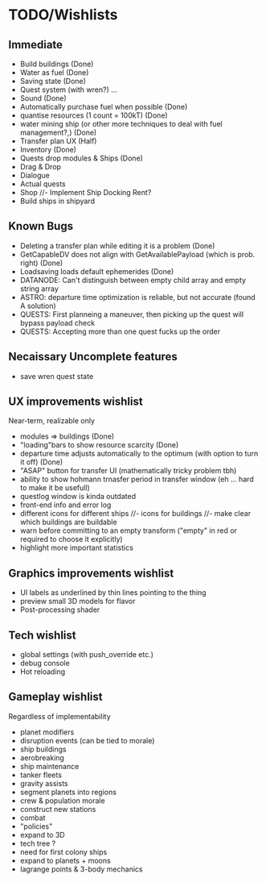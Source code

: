 
# TODO/Wishlists

## Immediate
- Build buildings (Done)
- Water as fuel (Done)
- Saving state  (Done)
- Quest system (with wren?) ...
- Sound (Done)
- Automatically purchase fuel when possible (Done)
- quantise resources (1 count = 100kT) (Done)
- water mining ship (or other more techniques to deal with fuel management?,) (Done)
- Transfer plan UX (Half)
- Inventory (Done)
- Quests drop modules & Ships (Done)
- Drag & Drop
- Dialogue
- Actual quests
- Shop
//- Implement Ship Docking Rent?
- Build ships in shipyard

## Known Bugs
- Deleting a transfer plan while editing it is a problem  (Done)
- GetCapableDV does not align with GetAvailablePayload (which is prob. right)  (Done)
- Loadsaving loads default ephemerides (Done)
- DATANODE: Can't distinguish between empty child array and empty string array
- ASTRO: departure time optimization is reliable, but not accurate (found A solution)
- QUESTS: First planneing a maneuver, then picking up the quest will bypass payload check
- QUESTS: Accepting more than one quest fucks up the order

## Necaissary Uncomplete features
- save wren quest state

## UX improvements wishlist
Near-term, realizable only
- modules => buildings (Done)
- "loading"bars to show resource scarcity (Done)
- departure time adjusts automatically to the optimum (with option to turn it off) (Done)
- "ASAP" button for transfer UI (mathematically tricky problem tbh)
- ability to show hohmann trnasfer period in transfer window (eh ... hard to make it be usefull)
- questlog window is kinda outdated
- front-end info and error log
- different icons for different ships
//- icons for buildings
//- make clear which buildings are buildable
- warn before committing to an empty transform ("empty" in red or required to choose it explicitly)
- highlight more important statistics

## Graphics improvements wishlist
- UI labels as underlined by thin lines pointing to the thing
- preview small 3D models for flavor
- Post-processing shader

## Tech wishlist
- global settings (with push_override etc.)
- debug console
- Hot reloading

## Gameplay wishlist
Regardless of implementability
- planet modifiers
- disruption events (can be tied to morale)
- ship buildings
- aerobreaking
- ship maintenance
- tanker fleets
- gravity assists
- segment planets into regions
- crew & population morale
- construct new stations
- combat
- "policies"
- expand to 3D
- tech tree ?
- need for first colony ships
- expand to planets + moons
- lagrange points & 3-body mechanics
